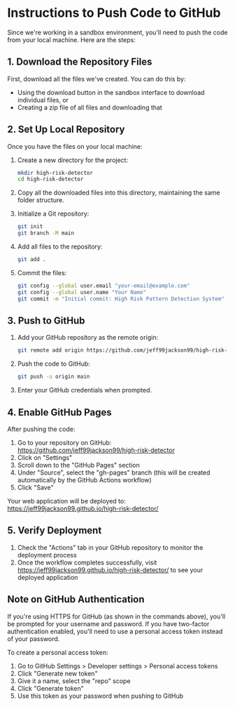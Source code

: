 # Instructions to Push Code to GitHub

Since we're working in a sandbox environment, you'll need to push the code from your local machine. Here are the steps:

## 1. Download the Repository Files

First, download all the files we've created. You can do this by:
- Using the download button in the sandbox interface to download individual files, or
- Creating a zip file of all files and downloading that

## 2. Set Up Local Repository

Once you have the files on your local machine:

1. Create a new directory for the project:
   ```bash
   mkdir high-risk-detector
   cd high-risk-detector
   ```

2. Copy all the downloaded files into this directory, maintaining the same folder structure.

3. Initialize a Git repository:
   ```bash
   git init
   git branch -M main
   ```

4. Add all files to the repository:
   ```bash
   git add .
   ```

5. Commit the files:
   ```bash
   git config --global user.email "your-email@example.com"
   git config --global user.name "Your Name"
   git commit -m "Initial commit: High Risk Pattern Detection System"
   ```

## 3. Push to GitHub

1. Add your GitHub repository as the remote origin:
   ```bash
   git remote add origin https://github.com/jeff99jackson99/high-risk-detector.git
   ```

2. Push the code to GitHub:
   ```bash
   git push -u origin main
   ```

3. Enter your GitHub credentials when prompted.

## 4. Enable GitHub Pages

After pushing the code:

1. Go to your repository on GitHub: https://github.com/jeff99jackson99/high-risk-detector
2. Click on "Settings"
3. Scroll down to the "GitHub Pages" section
4. Under "Source", select the "gh-pages" branch (this will be created automatically by the GitHub Actions workflow)
5. Click "Save"

Your web application will be deployed to: https://jeff99jackson99.github.io/high-risk-detector/

## 5. Verify Deployment

1. Check the "Actions" tab in your GitHub repository to monitor the deployment process
2. Once the workflow completes successfully, visit https://jeff99jackson99.github.io/high-risk-detector/ to see your deployed application

## Note on GitHub Authentication

If you're using HTTPS for GitHub (as shown in the commands above), you'll be prompted for your username and password. If you have two-factor authentication enabled, you'll need to use a personal access token instead of your password.

To create a personal access token:
1. Go to GitHub Settings > Developer settings > Personal access tokens
2. Click "Generate new token"
3. Give it a name, select the "repo" scope
4. Click "Generate token"
5. Use this token as your password when pushing to GitHub